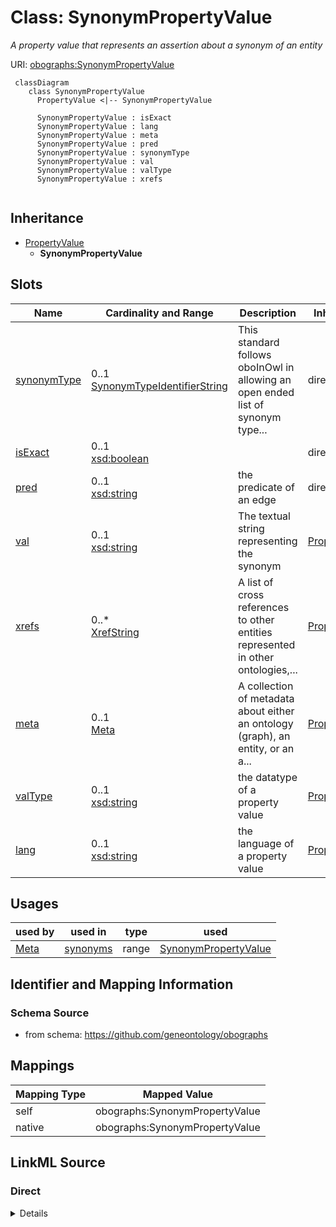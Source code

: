 # Class: SynonymPropertyValue
_A property value that represents an assertion about a synonym of an entity_




URI: [obographs:SynonymPropertyValue](https://github.com/geneontology/obographs/SynonymPropertyValue)



```{mermaid}
 classDiagram
    class SynonymPropertyValue
      PropertyValue <|-- SynonymPropertyValue
      
      SynonymPropertyValue : isExact
      SynonymPropertyValue : lang
      SynonymPropertyValue : meta
      SynonymPropertyValue : pred
      SynonymPropertyValue : synonymType
      SynonymPropertyValue : val
      SynonymPropertyValue : valType
      SynonymPropertyValue : xrefs
      
```





## Inheritance
* [PropertyValue](PropertyValue.md)
    * **SynonymPropertyValue**



## Slots

| Name | Cardinality and Range | Description | Inheritance |
| ---  | --- | --- | --- |
| [synonymType](synonymType.md) | 0..1 <br/> [SynonymTypeIdentifierString](SynonymTypeIdentifierString.md) | This standard follows oboInOwl in allowing an open ended list of synonym type... | direct |
| [isExact](isExact.md) | 0..1 <br/> [xsd:boolean](http://www.w3.org/2001/XMLSchema#boolean) |  | direct |
| [pred](pred.md) | 0..1 <br/> [xsd:string](http://www.w3.org/2001/XMLSchema#string) | the predicate of an edge | direct |
| [val](val.md) | 0..1 <br/> [xsd:string](http://www.w3.org/2001/XMLSchema#string) | The textual string representing the synonym | [PropertyValue](PropertyValue.md) |
| [xrefs](xrefs.md) | 0..* <br/> [XrefString](XrefString.md) | A list of cross references to other entities represented in other ontologies,... | [PropertyValue](PropertyValue.md) |
| [meta](meta.md) | 0..1 <br/> [Meta](Meta.md) | A collection of metadata about either an ontology (graph), an entity, or an a... | [PropertyValue](PropertyValue.md) |
| [valType](valType.md) | 0..1 <br/> [xsd:string](http://www.w3.org/2001/XMLSchema#string) | the datatype of a property value | [PropertyValue](PropertyValue.md) |
| [lang](lang.md) | 0..1 <br/> [xsd:string](http://www.w3.org/2001/XMLSchema#string) | the language of a property value | [PropertyValue](PropertyValue.md) |





## Usages

| used by | used in | type | used |
| ---  | --- | --- | --- |
| [Meta](Meta.md) | [synonyms](synonyms.md) | range | [SynonymPropertyValue](SynonymPropertyValue.md) |






## Identifier and Mapping Information







### Schema Source


* from schema: https://github.com/geneontology/obographs





## Mappings

| Mapping Type | Mapped Value |
| ---  | ---  |
| self | obographs:SynonymPropertyValue |
| native | obographs:SynonymPropertyValue |





## LinkML Source

<!-- TODO: investigate https://stackoverflow.com/questions/37606292/how-to-create-tabbed-code-blocks-in-mkdocs-or-sphinx -->

### Direct

<details>
```yaml
name: SynonymPropertyValue
description: A property value that represents an assertion about a synonym of an entity
from_schema: https://github.com/geneontology/obographs
rank: 1000
is_a: PropertyValue
slots:
- synonymType
- isExact
- pred
slot_usage:
  pred:
    name: pred
    domain_of:
    - Edge
    - SynonymPropertyValue
    - PropertyValue
    - SynonymTypeDefinition
    - Edge
    - SynonymPropertyValue
    - PropertyValue
    - SynonymTypeDefinition
    range: ScopeEnum
  val:
    name: val
    description: The textual string representing the synonym.
    domain_of:
    - PropertyValue
    - PropertyValue
    - PropertyValue
    role: synonym text

```
</details>

### Induced

<details>
```yaml
name: SynonymPropertyValue
description: A property value that represents an assertion about a synonym of an entity
from_schema: https://github.com/geneontology/obographs
rank: 1000
is_a: PropertyValue
slot_usage:
  pred:
    name: pred
    domain_of:
    - Edge
    - SynonymPropertyValue
    - PropertyValue
    - SynonymTypeDefinition
    - Edge
    - SynonymPropertyValue
    - PropertyValue
    - SynonymTypeDefinition
    range: ScopeEnum
  val:
    name: val
    description: The textual string representing the synonym.
    domain_of:
    - PropertyValue
    - PropertyValue
    - PropertyValue
    role: synonym text
attributes:
  synonymType:
    name: synonymType
    description: This standard follows oboInOwl in allowing an open ended list of
      synonym types
    from_schema: https://github.com/geneontology/obographs
    rank: 1000
    alias: synonymType
    owner: SynonymPropertyValue
    domain_of:
    - SynonymPropertyValue
    range: SynonymTypeIdentifierString
  isExact:
    name: isExact
    deprecated: use synonymType instead
    from_schema: https://github.com/geneontology/obographs
    rank: 1000
    alias: isExact
    owner: SynonymPropertyValue
    domain_of:
    - SynonymPropertyValue
    range: boolean
  pred:
    name: pred
    description: the predicate of an edge
    from_schema: https://github.com/geneontology/obographs
    rank: 1000
    slot_uri: rdf:predicate
    alias: pred
    owner: SynonymPropertyValue
    domain_of:
    - Edge
    - SynonymPropertyValue
    - PropertyValue
    - SynonymTypeDefinition
    - Edge
    - SynonymPropertyValue
    - PropertyValue
    - SynonymTypeDefinition
    range: ScopeEnum
  val:
    name: val
    description: The textual string representing the synonym.
    from_schema: https://github.com/geneontology/obographs
    rank: 1000
    slot_uri: rdf:object
    alias: val
    owner: SynonymPropertyValue
    domain_of:
    - PropertyValue
    - PropertyValue
    role: synonym text
    range: string
  xrefs:
    name: xrefs
    description: A list of cross references to other entities represented in other
      ontologies, vocabularies, databases, or websites. The semantics of xrefs are
      intentionally weak, and most closely align with rdfs:seeAlso
    from_schema: https://github.com/geneontology/obographs
    exact_mappings:
    - oio:hasDbXref
    close_mappings:
    - rdfs:seeAlso
    rank: 1000
    multivalued: true
    alias: xrefs
    owner: SynonymPropertyValue
    domain_of:
    - Meta
    - PropertyValue
    range: XrefString
  meta:
    name: meta
    description: A collection of metadata about either an ontology (graph), an entity,
      or an axiom
    from_schema: https://github.com/geneontology/obographs
    aliases:
    - annotations
    rank: 1000
    alias: meta
    owner: SynonymPropertyValue
    domain_of:
    - GraphDocument
    - Graph
    - Node
    - Edge
    - PropertyValue
    - Axiom
    range: Meta
  valType:
    name: valType
    description: the datatype of a property value
    from_schema: https://github.com/geneontology/obographs
    aliases:
    - value type
    - datatype
    rank: 1000
    alias: valType
    owner: SynonymPropertyValue
    domain_of:
    - PropertyValue
    range: string
  lang:
    name: lang
    description: the language of a property value
    from_schema: https://github.com/geneontology/obographs
    rank: 1000
    alias: lang
    owner: SynonymPropertyValue
    domain_of:
    - PropertyValue
    range: string

```
</details>